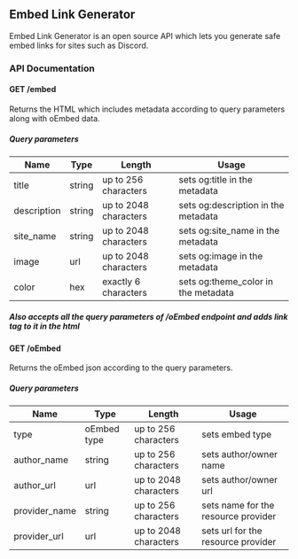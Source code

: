 ## Embed Link Generator
Embed Link Generator is an open source API which lets you generate safe embed links for sites such as Discord.


### API Documentation

#### GET /embed
Returns the HTML which includes metadata according to query parameters along with oEmbed data.

##### Query parameters
Name        | Type   | Length                | Usage
------------|--------|-----------------------|-------------------------------
title       | string | up to 256 characters  | sets og:title in the metadata
description | string | up to 2048 characters | sets og:description in the metadata
site_name   | string | up to 2048 characters | sets og:site_name in the metadata
image       | url    | up to 2048 characters | sets og:image in the metadata
color       | hex    | exactly 6 characters  | sets og:theme_color in the metadata
##### Also accepts all the query parameters of /oEmbed endpoint and adds link tag to it in the html

#### GET /oEmbed
Returns the oEmbed json according to the query parameters.

##### Query parameters
Name         | Type        | Length                | Usage
-------------|-------------|-----------------------|------------------------------------
type         | oEmbed type | up to 256 characters  | sets embed type
author_name  | string      | up to 256 characters  | sets author/owner name
author_url   | url         | up to 2048 characters | sets author/owner url
provider_name| string      | up to 256 characters  | sets name for the resource provider
provider_url | url         | up to 2048 characters | sets url for the resource provider
